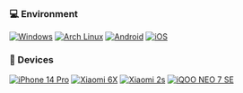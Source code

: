 ### 💻 Environment
[![Windows](https://img.shields.io/badge/Windows-00BBFF?style=flat-square&logo=Windows&logoColor=FFFFFF&labelColor=00BBFF)](https://www.microsoft.com/windows11)
[![Arch Linux](https://img.shields.io/badge/Arch%20Linux-008BFF?style=flat-square&logo=arch-linux&logoColor=FFFFFF&labelColor=008BFF)](https://archlinux.org)
[![Android](https://img.shields.io/badge/Android-00C000?style=flat-square&logo=android&logoColor=FFFFFF&labelColor=00C000)](https://www.android.com/android-11/)
[![iOS](https://img.shields.io/badge/iOS-4F4F4F?style=flat-square&logo=apple&logoColor=FFFFFF&labelColor=4F4F4F)](https://www.apple.com/ios/ios14/)

### 📱 Devices
[![iPhone 14 Pro](https://img.shields.io/badge/iPhone%2014%20Pro-4F4F4F?style=flat-square&logo=apple&logoColor=FFFFFF&labelColor=4F4F4F)](https://support.apple.com/zh-cn/111849)
[![Xiaomi 6X](https://img.shields.io/badge/Xiaomi%206X%20MIKU-00BBFF?style=flat-square&logo=xiaomi&logoColor=FFFFFF&labelColor=00BBFF)](https://www.mi.com/a/h/6181.html)
[![Xiaomi 2s](https://img.shields.io/badge/Xiaomi%202s-ED9121?style=flat-square&logo=xiaomi&logoColor=FFFFFF&labelColor=ED9121)](https://detail.zol.com.cn/series/57/15853_1.html)
[![iQOO NEO 7 SE](https://img.shields.io/badge/iQOO%20Neo%207%20SE-FFD306?style=flat-square&logo=vivo&logoColor=FFFFFF&labelColor=FFD306)](http://www.vivo.com.cn/vivo/iqooneo7se)
